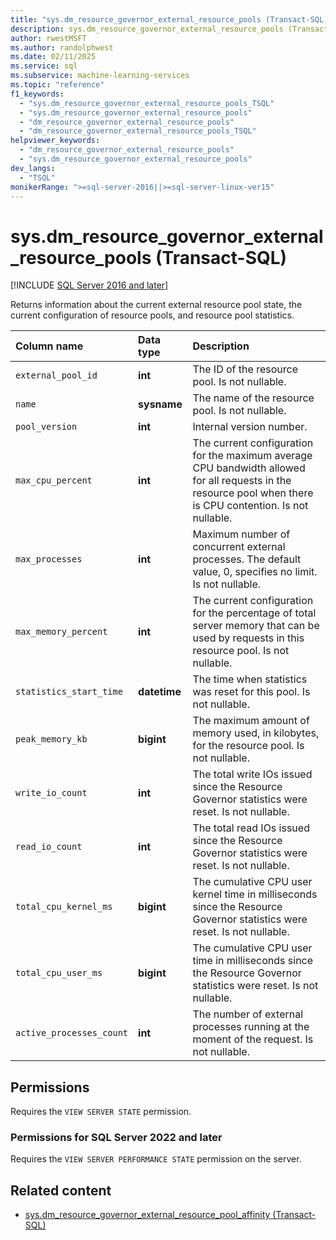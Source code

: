 ```yaml
---
title: "sys.dm_resource_governor_external_resource_pools (Transact-SQL)"
description: sys.dm_resource_governor_external_resource_pools (Transact-SQL)
author: rwestMSFT
ms.author: randolphwest
ms.date: 02/11/2025
ms.service: sql
ms.subservice: machine-learning-services
ms.topic: "reference"
f1_keywords:
  - "sys.dm_resource_governor_external_resource_pools_TSQL"
  - "sys.dm_resource_governor_external_resource_pools"
  - "dm_resource_governor_external_resource_pools"
  - "dm_resource_governor_external_resource_pools_TSQL"
helpviewer_keywords:
  - "dm_resource_governor_external_resource_pools"
  - "sys.dm_resource_governor_external_resource_pools"
dev_langs:
  - "TSQL"
monikerRange: ">=sql-server-2016||>=sql-server-linux-ver15"
---
```


# sys.dm_resource_governor_external_resource_pools (Transact-SQL)

[!INCLUDE [SQL Server 2016 and later](../../includes/applies-to-version/sqlserver2016.md)]

Returns information about the current external resource pool state, the current configuration of resource pools, and resource pool statistics. 

| Column name | Data type | Description |
|:--|:--|:--|
| `external_pool_id` | **int** | The ID of the resource pool. Is not nullable. |
| `name` | **sysname** | The name of the resource pool. Is not nullable. |
| `pool_version` | **int** | Internal version number. |
| `max_cpu_percent` | **int** | The current configuration for the maximum average CPU bandwidth allowed for all requests in the resource pool when there is CPU contention. Is not nullable. |
| `max_processes` | **int** | Maximum number of concurrent external processes. The default value, 0, specifies no limit. Is not nullable.|
| `max_memory_percent` | **int** | The current configuration for the percentage of total server memory that can be used by requests in this resource pool. Is not nullable. |
| `statistics_start_time` | **datetime** | The time when statistics was reset for this pool. Is not nullable. |
| `peak_memory_kb` | **bigint** | The maximum amount of memory used, in kilobytes, for the resource pool. Is not nullable. |
| `write_io_count` | **int** | The total write IOs issued since the Resource Governor statistics were reset. Is not nullable. |
| `read_io_count` | **int** | The total read IOs issued since the Resource Governor statistics were reset. Is not nullable. |
| `total_cpu_kernel_ms` | **bigint** | The cumulative CPU user kernel time in milliseconds since the Resource Governor statistics were reset. Is not nullable. |
| `total_cpu_user_ms` | **bigint** | The cumulative CPU user time in milliseconds since the Resource Governor statistics were reset. Is not nullable. |
| `active_processes_count` | **int** | The number of external processes running at the moment of the request. Is not nullable. |

## Permissions

Requires the `VIEW SERVER STATE` permission.

### Permissions for SQL Server 2022 and later

Requires the `VIEW SERVER PERFORMANCE STATE` permission on the server.

## Related content

- [sys.dm_resource_governor_external_resource_pool_affinity (Transact-SQL)](../../relational-databases/system-dynamic-management-views/sys-dm-resource-governor-external-resource-pool-affinity-transact-sql.md)
